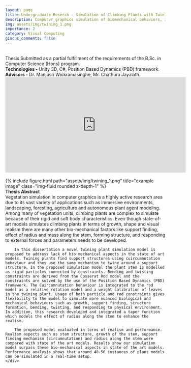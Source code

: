 ```yaml
---
layout: page
title: Undergraduate Reserch - Simulation of Climbing Plants with Twining Behaviour, 2018-2019.
description: Computer graphics simulation of biomechanical behaviors, including twining and support-finding in climbing plants.
img: assets/img/twining_1.png
importance: 2
category: Visual Computing
giscus_comments: false
---
```

<br>
Thesis Submitted as a partial fulfillment of the requirements of the B.Sc. in Computer Science (Hons) program. <br>
<b>Technologies - </b>  Unity 3D, C#, Position Based Dynamics (PBD) framework. <br>
<b>Advisors -</b> Dr. Manjusri  Wickramasinghe,  Mr. Chathura Jayalath. <br>

<div class="row">
    <div class="col-sm mt-3 mt-md-0"> 
        <!-- {% include video.html path="https://www.youtube.com/embed/ybruSmdzXuY" class="img-fluid rounded z-depth-1" width="956" height="568" %} -->
        <iframe width="568" height="300" src="https://www.youtube.com/embed/ybruSmdzXuY" frameborder="0"> </iframe>
        <br><br>
        {% include figure.html path="assets/img/twining_1.png" title="example image" class="img-fluid rounded z-depth-1" %}
    </div>
    <div class="col-sm mt-3 mt-md-0">
        <b>Thesis Abstract</b><br>
        Vegetation simulation in computer graphics is a highly active research area due to its vast variety of applications such as immersive environments, landscaping, foresting, agriculture and autonomous plant agent modeling. Among many of vegetation units, climbing plants are complex to simulate because of their rigid and soft body characteristics. Even though state-of-art models simulates climbing plants in terms of growth, shape and visual realism there are many other bio-mechanical factors like support finding, effect of radius and mass along the stem, forming structure,  and  responding to external forces and parameters needs to be developed.

        In this dissertation a novel twining plant simulation model is proposed to address lack of bio-mechanical aspects in the state of art models. Twining plants find support structures using cuircumnutation behaviour and they use the same mechanism to twine around a support structure. In the proposed simulation model the plant stem is modelled as rigid particles connected by constraints. Bending and twisting constraints are derived from the Cosserat Rod model and the constraints are solved by the use of the Position Based Dynamics (PBD) framework. The Cuircumnutation behaviour is integrated to the rod model as a relative rotation model and a weight calibration of leaves in the twining plant. Usage of both particle and rod constraints gives flexibility to the model to simulate more nuanced biological and mechanical behaviours such as growth, support finding, structure formation, bending, twisting, and responding to physical environment. In addition, this research developed and integrated a taper function which models the effect of radius along the stem to enhance the realism.   

        The proposed model evaluated in terms of realism and performance. Realism aspects such as stem structure, growth of the stem, support finding mechanism (circumnutation) and radius along the stem were compared with state of the art models. Results show our simulation model surpass these bio-mechanical aspects in state of the art models. Performance analysis shows that around 40-50 instances of plant models can be simulated in a real-time setup.
    </div>
</div>
